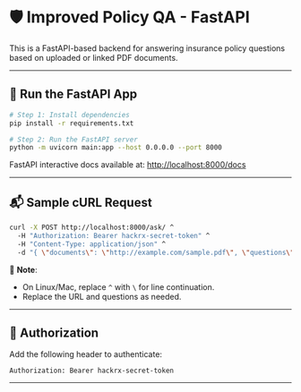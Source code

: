 # 🛡️ Improved Policy QA - FastAPI

This is a FastAPI-based backend for answering insurance policy questions based on uploaded or linked PDF documents.

---

## 🚀 Run the FastAPI App

```bash
# Step 1: Install dependencies
pip install -r requirements.txt

# Step 2: Run the FastAPI server
python -m uvicorn main:app --host 0.0.0.0 --port 8000
```

FastAPI interactive docs available at: [http://localhost:8000/docs](http://localhost:8000/docs)

---

## 📬 Sample cURL Request

```bash
curl -X POST http://localhost:8000/ask/ ^
  -H "Authorization: Bearer hackrx-secret-token" ^
  -H "Content-Type: application/json" ^
  -d "{ \"documents\": \"http://example.com/sample.pdf\", \"questions\": [\"What is the premium?\", \"Who is covered?\"] }"
```

📝 **Note**:
- On Linux/Mac, replace `^` with `\` for line continuation.
- Replace the URL and questions as needed.

---

## 🔐 Authorization

Add the following header to authenticate:

```
Authorization: Bearer hackrx-secret-token
```

---
